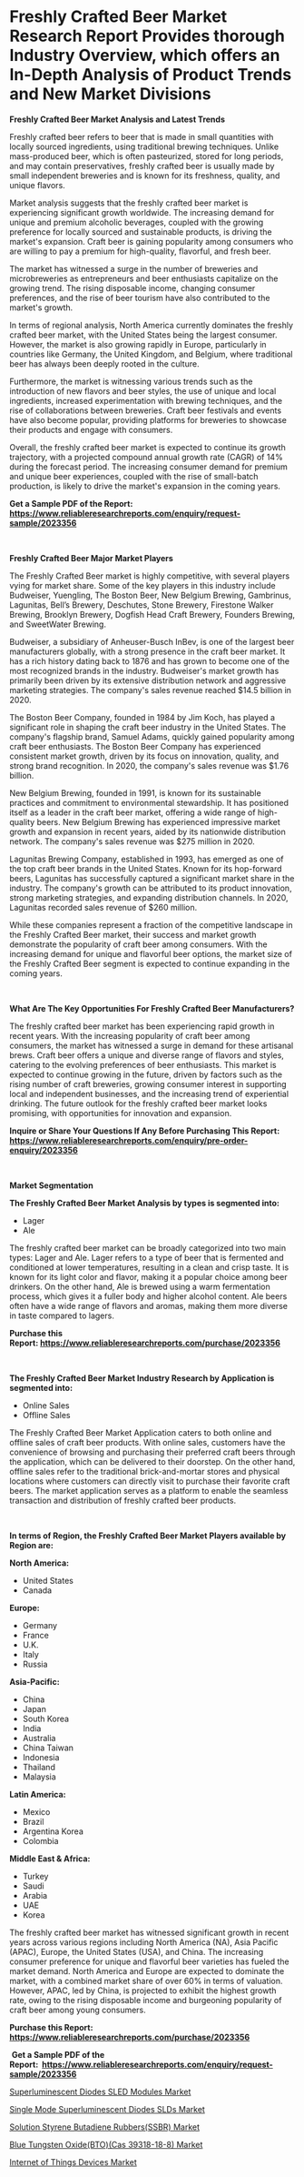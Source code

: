 <p><h1>Freshly Crafted Beer Market Research Report Provides thorough Industry Overview, which offers an In-Depth Analysis of Product Trends and New Market Divisions</h1></p><p><strong>Freshly Crafted Beer Market Analysis and Latest Trends</strong></p>
<p><p>Freshly crafted beer refers to beer that is made in small quantities with locally sourced ingredients, using traditional brewing techniques. Unlike mass-produced beer, which is often pasteurized, stored for long periods, and may contain preservatives, freshly crafted beer is usually made by small independent breweries and is known for its freshness, quality, and unique flavors.</p><p>Market analysis suggests that the freshly crafted beer market is experiencing significant growth worldwide. The increasing demand for unique and premium alcoholic beverages, coupled with the growing preference for locally sourced and sustainable products, is driving the market's expansion. Craft beer is gaining popularity among consumers who are willing to pay a premium for high-quality, flavorful, and fresh beer.</p><p>The market has witnessed a surge in the number of breweries and microbreweries as entrepreneurs and beer enthusiasts capitalize on the growing trend. The rising disposable income, changing consumer preferences, and the rise of beer tourism have also contributed to the market's growth.</p><p>In terms of regional analysis, North America currently dominates the freshly crafted beer market, with the United States being the largest consumer. However, the market is also growing rapidly in Europe, particularly in countries like Germany, the United Kingdom, and Belgium, where traditional beer has always been deeply rooted in the culture.</p><p>Furthermore, the market is witnessing various trends such as the introduction of new flavors and beer styles, the use of unique and local ingredients, increased experimentation with brewing techniques, and the rise of collaborations between breweries. Craft beer festivals and events have also become popular, providing platforms for breweries to showcase their products and engage with consumers.</p><p>Overall, the freshly crafted beer market is expected to continue its growth trajectory, with a projected compound annual growth rate (CAGR) of 14% during the forecast period. The increasing consumer demand for premium and unique beer experiences, coupled with the rise of small-batch production, is likely to drive the market's expansion in the coming years.</p></p>
<p><strong>Get a Sample PDF of the Report:&nbsp; <a href="https://www.reliableresearchreports.com/enquiry/request-sample/2023356">https://www.reliableresearchreports.com/enquiry/request-sample/2023356</a></strong></p>
<p>&nbsp;</p>
<p><strong>Freshly Crafted Beer Major Market Players</strong></p>
<p><p>The Freshly Crafted Beer market is highly competitive, with several players vying for market share. Some of the key players in this industry include Budweiser, Yuengling, The Boston Beer, New Belgium Brewing, Gambrinus, Lagunitas, Bell’s Brewery, Deschutes, Stone Brewery, Firestone Walker Brewing, Brooklyn Brewery, Dogfish Head Craft Brewery, Founders Brewing, and SweetWater Brewing.</p><p>Budweiser, a subsidiary of Anheuser-Busch InBev, is one of the largest beer manufacturers globally, with a strong presence in the craft beer market. It has a rich history dating back to 1876 and has grown to become one of the most recognized brands in the industry. Budweiser's market growth has primarily been driven by its extensive distribution network and aggressive marketing strategies. The company's sales revenue reached $14.5 billion in 2020.</p><p>The Boston Beer Company, founded in 1984 by Jim Koch, has played a significant role in shaping the craft beer industry in the United States. The company's flagship brand, Samuel Adams, quickly gained popularity among craft beer enthusiasts. The Boston Beer Company has experienced consistent market growth, driven by its focus on innovation, quality, and strong brand recognition. In 2020, the company's sales revenue was $1.76 billion.</p><p>New Belgium Brewing, founded in 1991, is known for its sustainable practices and commitment to environmental stewardship. It has positioned itself as a leader in the craft beer market, offering a wide range of high-quality beers. New Belgium Brewing has experienced impressive market growth and expansion in recent years, aided by its nationwide distribution network. The company's sales revenue was $275 million in 2020.</p><p>Lagunitas Brewing Company, established in 1993, has emerged as one of the top craft beer brands in the United States. Known for its hop-forward beers, Lagunitas has successfully captured a significant market share in the industry. The company's growth can be attributed to its product innovation, strong marketing strategies, and expanding distribution channels. In 2020, Lagunitas recorded sales revenue of $260 million.</p><p>While these companies represent a fraction of the competitive landscape in the Freshly Crafted Beer market, their success and market growth demonstrate the popularity of craft beer among consumers. With the increasing demand for unique and flavorful beer options, the market size of the Freshly Crafted Beer segment is expected to continue expanding in the coming years.</p></p>
<p>&nbsp;</p>
<p><strong>What Are The Key Opportunities For Freshly Crafted Beer Manufacturers?</strong></p>
<p><p>The freshly crafted beer market has been experiencing rapid growth in recent years. With the increasing popularity of craft beer among consumers, the market has witnessed a surge in demand for these artisanal brews. Craft beer offers a unique and diverse range of flavors and styles, catering to the evolving preferences of beer enthusiasts. This market is expected to continue growing in the future, driven by factors such as the rising number of craft breweries, growing consumer interest in supporting local and independent businesses, and the increasing trend of experiential drinking. The future outlook for the freshly crafted beer market looks promising, with opportunities for innovation and expansion.</p></p>
<p><strong>Inquire or Share Your Questions If Any Before Purchasing This Report: <a href="https://www.reliableresearchreports.com/enquiry/pre-order-enquiry/2023356">https://www.reliableresearchreports.com/enquiry/pre-order-enquiry/2023356</a></strong></p>
<p>&nbsp;</p>
<p><strong>Market Segmentation</strong></p>
<p><strong>The Freshly Crafted Beer Market Analysis by types is segmented into:</strong></p>
<p><ul><li>Lager</li><li>Ale</li></ul></p>
<p><p>The freshly crafted beer market can be broadly categorized into two main types: Lager and Ale. Lager refers to a type of beer that is fermented and conditioned at lower temperatures, resulting in a clean and crisp taste. It is known for its light color and flavor, making it a popular choice among beer drinkers. On the other hand, Ale is brewed using a warm fermentation process, which gives it a fuller body and higher alcohol content. Ale beers often have a wide range of flavors and aromas, making them more diverse in taste compared to lagers.</p></p>
<p><strong>Purchase this Report:&nbsp;<a href="https://www.reliableresearchreports.com/purchase/2023356">https://www.reliableresearchreports.com/purchase/2023356</a></strong></p>
<p>&nbsp;</p>
<p><strong>The Freshly Crafted Beer Market Industry Research by Application is segmented into:</strong></p>
<p><ul><li>Online Sales</li><li>Offline Sales</li></ul></p>
<p><p>The Freshly Crafted Beer Market Application caters to both online and offline sales of craft beer products. With online sales, customers have the convenience of browsing and purchasing their preferred craft beers through the application, which can be delivered to their doorstep. On the other hand, offline sales refer to the traditional brick-and-mortar stores and physical locations where customers can directly visit to purchase their favorite craft beers. The market application serves as a platform to enable the seamless transaction and distribution of freshly crafted beer products.</p></p>
<p>&nbsp;</p>
<p><strong>In terms of Region, the Freshly Crafted Beer Market Players available by Region are:</strong></p>
<p>
    <p> <strong> North America: </strong>
        <ul>
            <li>United States</li>
            <li>Canada</li>
        </ul>
        </p> 
    <p> <strong> Europe: </strong>
        <ul>
            <li>Germany</li>
            <li>France</li>
            <li>U.K.</li>
            <li>Italy</li>
            <li>Russia</li>
        </ul>
        </p> 
    <p> <strong> Asia-Pacific: </strong>
        <ul>
            <li>China</li>
            <li>Japan</li>
            <li>South Korea</li>
            <li>India</li>
            <li>Australia</li>
            <li>China Taiwan</li>
            <li>Indonesia</li>
            <li>Thailand</li>
            <li>Malaysia</li>
        </ul>
        </p> 
    <p> <strong> Latin America: </strong>
        <ul>
            <li>Mexico</li>
            <li>Brazil</li>
            <li>Argentina Korea</li>
            <li>Colombia</li>
        </ul>
        </p> 
    <p> <strong> Middle East & Africa: </strong>
        <ul>
            <li>Turkey</li>
            <li>Saudi</li>
            <li>Arabia</li>
            <li>UAE</li>
            <li>Korea</li>
        </ul>
    </p>
    </p>
<p><p>The freshly crafted beer market has witnessed significant growth in recent years across various regions including North America (NA), Asia Pacific (APAC), Europe, the United States (USA), and China. The increasing consumer preference for unique and flavorful beer varieties has fueled the market demand. North America and Europe are expected to dominate the market, with a combined market share of over 60% in terms of valuation. However, APAC, led by China, is projected to exhibit the highest growth rate, owing to the rising disposable income and burgeoning popularity of craft beer among young consumers.</p></p>
<p><strong>Purchase this Report: <a href="https://www.reliableresearchreports.com/purchase/2023356">https://www.reliableresearchreports.com/purchase/2023356</a></strong></p>
<p>&nbsp;<strong>Get a Sample PDF of the Report:&nbsp;&nbsp;<a href="https://www.reliableresearchreports.com/enquiry/request-sample/2023356">https://www.reliableresearchreports.com/enquiry/request-sample/2023356</a></strong></p>
<p><strong></strong></p>
<p><p><a href="https://github.com/sndrkn/Market-Research-Report-List-1/blob/main/superluminescent-diodes-sled-modules-market.md">Superluminescent Diodes SLED Modules Market</a></p><p><a href="https://github.com/amae102299/Market-Research-Report-List-1/blob/main/single-mode-superluminescent-diodes-slds-market.md">Single Mode Superluminescent Diodes SLDs Market</a></p><p><a href="https://medium.com/@jerez43343/solution-styrene-butadiene-rubbers-ssbr-market-research-report-its-history-and-forecast-2023-to-b3a775811472">Solution Styrene Butadiene Rubbers(SSBR) Market</a></p><p><a href="https://medium.com/@moribenton733320/blue-tungsten-oxide-bto-cas-39318-18-8-market-furnishes-information-on-market-share-market-b701dbebc2d0">Blue Tungsten Oxide(BTO)(Cas 39318-18-8) Market</a></p><p><a href="https://www.linkedin.com/pulse/internet-things-devices-market-size-share-amp-trends-analysis-rgnce/">Internet of Things Devices Market</a></p></p>
